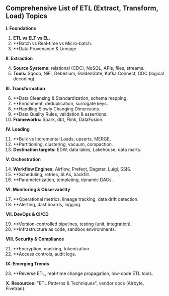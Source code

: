 ## Comprehensive List of ETL (Extract, Transform, Load) Topics

**I. Foundations**

1.  **ETL vs ELT vs EL.**
2.  **Batch vs Real-time vs Micro-batch.
3.  **Data Provenance & Lineage.

**II. Extraction**

4.  **Source Systems:** relational (CDC), NoSQL, APIs, files, streams.
5.  **Tools:** Sqoop, NiFi, Debezium, GoldenGate, Kafka Connect, CDC (logical decoding).

**III. Transformation**

6.  **Data Cleansing & Standardization, schema mapping.
7.  **Enrichment, deduplication, surrogate keys.
8.  **Handling Slowly Changing Dimensions.
9.  **Data Quality Rules, validation & assertions.
10. **Frameworks:** Spark, dbt, Flink, DataFusion.

**IV. Loading**

11. **Bulk vs Incremental Loads, upserts, MERGE.
12. **Partitioning, clustering, vacuum, compaction.
13. **Destination targets:** EDW, data lakes, Lakehouse, data marts.

**V. Orchestration**

14. **Workflow Engines:** Airflow, Prefect, Dagster, Luigi, SSIS.
15. **Scheduling, retries, SLAs, backfill.
16. **Parameterization, templating, dynamic DAGs.

**VI. Monitoring & Observability**

17. **Operational metrics, lineage tracking, data drift detection.
18. **Alerting, dashboards, logging.

**VII. DevOps & CI/CD**

19. **Version-controlled pipelines, testing (unit, integration).
20. **Infrastructure as code, sandbox environments.

**VIII. Security & Compliance**

21. **Encryption, masking, tokenization.
22. **Access controls, audit logs.

**IX. Emerging Trends**

23. **Reverse ETL, real-time change propagation, low-code ETL tools.

**X. Resources:** "ETL Patterns & Techniques", vendor docs (Airbyte, Fivetran).
